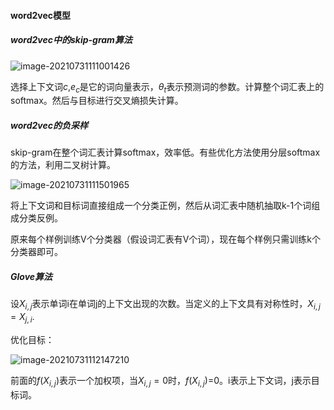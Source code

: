 #### word2vec模型

##### word2vec中的skip-gram算法

![image-20210731111001426](C:\Users\xmh\AppData\Roaming\Typora\typora-user-images\image-20210731111001426.png)

选择上下文词$c$,$e_c$是它的词向量表示，$\theta_t$​表示预测词的参数。计算整个词汇表上的softmax。然后与目标进行交叉熵损失计算。

##### word2vec的负采样

skip-gram在整个词汇表计算softmax，效率低。有些优化方法使用分层softmax的方法，利用二叉树计算。

![image-20210731111501965](C:\Users\xmh\AppData\Roaming\Typora\typora-user-images\image-20210731111501965.png)

将上下文词和目标词直接组成一个分类正例，然后从词汇表中随机抽取k-1个词组成分类反例。

原来每个样例训练V个分类器（假设词汇表有V个词），现在每个样例只需训练k个分类器即可。

##### Glove算法

设$X_{i,j}$表示单词i在单词j的上下文出现的次数。当定义的上下文具有对称性时，$X_{i,j}=X_{j,i}$.

优化目标：

![image-20210731112147210](C:\Users\xmh\AppData\Roaming\Typora\typora-user-images\image-20210731112147210.png)

前面的$f(X_{i,j})$表示一个加权项，当$X_{i,j}=0$时，$f(X_{i,j})$​=0。i表示上下文词，j表示目标词。



